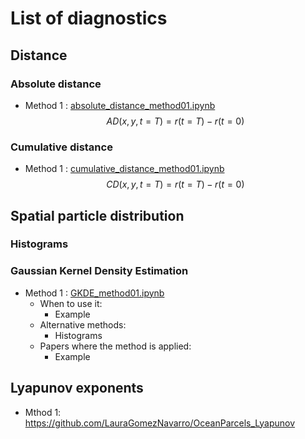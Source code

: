 # List of diagnostics

## Distance
### Absolute distance
* Method 1 : [absolute_distance_method01.ipynb](absolute_distance_method01.ipynb)
$$ AD(x,y,t=T) = r(t=T) - r(t=0) $$

### Cumulative distance
* Method 1 : [cumulative_distance_method01.ipynb](cumulative_distance_method01.ipynb)
$$ CD(x,y,t=T) = r(t=T) - r(t=0) $$

## Spatial particle distribution 
### Histograms

### Gaussian Kernel Density Estimation
* Method 1 : [GKDE_method01.ipynb](GKDE_method01.ipynb)
  * When to use it:
    * Example
  * Alternative methods:
    * Histograms
  * Papers where the method is applied:
    * Example

## Lyapunov exponents
* Mthod 1: https://github.com/LauraGomezNavarro/OceanParcels_Lyapunov
